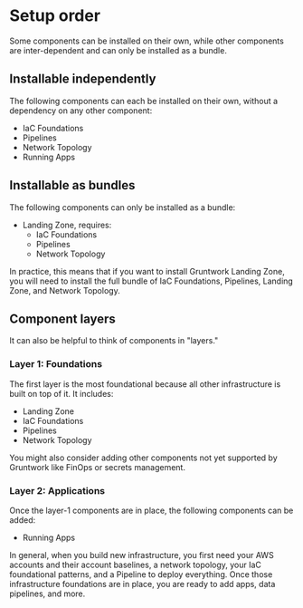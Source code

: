 # Setup order

Some components can be installed on their own, while other components are inter-dependent and can only be installed as a bundle.

## Installable independently

The following components can each be installed on their own, without a dependency on any other component:

- IaC Foundations
- Pipelines
- Network Topology
- Running Apps

## Installable as bundles

The following components can only be installed as a bundle:

- Landing Zone, requires:
  - IaC Foundations
  - Pipelines
  - Network Topology

In practice, this means that if you want to install Gruntwork Landing Zone, you will need to install the full bundle of IaC Foundations, Pipelines, Landing Zone, and Network Topology.

## Component layers

It can also be helpful to think of components in "layers."

### Layer 1: Foundations

The first layer is the most foundational because all other infrastructure is built on top of it. It includes:

- Landing Zone
- IaC Foundations
- Pipelines
- Network Topology

You might also consider adding other components not yet supported by Gruntwork like FinOps or secrets management.

### Layer 2: Applications

Once the layer-1 components are in place, the following components can be added:

- Running Apps

In general, when you build new infrastructure, you first need your AWS accounts and their account baselines, a network topology, your IaC foundational patterns, and a Pipeline to deploy everything. Once those infrastructure foundations are in place, you are ready to add apps, data pipelines, and more.
